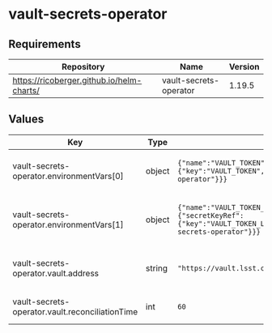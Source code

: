 # vault-secrets-operator

## Requirements

| Repository | Name | Version |
|------------|------|---------|
| https://ricoberger.github.io/helm-charts/ | vault-secrets-operator | 1.19.5 |

## Values

| Key | Type | Default | Description |
|-----|------|---------|-------------|
| vault-secrets-operator.environmentVars[0] | object | `{"name":"VAULT_TOKEN","valueFrom":{"secretKeyRef":{"key":"VAULT_TOKEN","name":"vault-secrets-operator"}}}` | environment variable where the Vault read token is kept |
| vault-secrets-operator.environmentVars[1] | object | `{"name":"VAULT_TOKEN_LEASE_DURATION","valueFrom":{"secretKeyRef":{"key":"VAULT_TOKEN_LEASE_DURATION","name":"vault-secrets-operator"}}}` | environment variable storing the lease duration, in seconds |
| vault-secrets-operator.vault.address | string | `"https://vault.lsst.codes"` | URL of the underlying Vault implementation |
| vault-secrets-operator.vault.reconciliationTime | int | `60` | Sync secrets from vault on this cadence |
